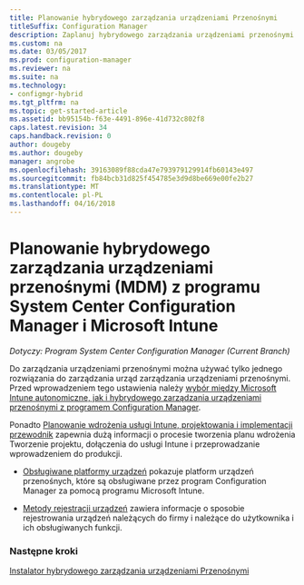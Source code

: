 ```yaml
---
title: Planowanie hybrydowego zarządzania urządzeniami Przenośnymi
titleSuffix: Configuration Manager
description: Zaplanuj hybrydowego zarządzania urządzeniami przenośnymi za pomocą programu System Center Configuration Manager i Microsoft Intune.
ms.custom: na
ms.date: 03/05/2017
ms.prod: configuration-manager
ms.reviewer: na
ms.suite: na
ms.technology:
- configmgr-hybrid
ms.tgt_pltfrm: na
ms.topic: get-started-article
ms.assetid: bb95154b-f63e-4491-896e-41d732c802f8
caps.latest.revision: 34
caps.handback.revision: 0
author: dougeby
ms.author: dougeby
manager: angrobe
ms.openlocfilehash: 39163089f88cda47e793979129914fb60143e497
ms.sourcegitcommit: fb84bcb31d825f454785e3d9d8be669e00fe2b27
ms.translationtype: MT
ms.contentlocale: pl-PL
ms.lasthandoff: 04/16/2018
---
```

# <a name="plan-for-hybrid-mobile-device-management-mdm-with-system-center-configuration-manager-and-microsoft-intune"></a>Planowanie hybrydowego zarządzania urządzeniami przenośnymi (MDM) z programu System Center Configuration Manager i Microsoft Intune

*Dotyczy: Program System Center Configuration Manager (Current Branch)*

Do zarządzania urządzeniami przenośnymi można używać tylko jednego rozwiązania do zarządzania urząd zarządzania urządzeniami przenośnymi. Przed wprowadzeniem tego ustawienia należy [wybór między Microsoft Intune autonomiczne, jak i hybrydowego zarządzania urządzeniami przenośnymi z programem Configuration Manager](../understand/choose-between-standalone-intune-and-hybrid-mobile-device-management.md).

Ponadto [Planowanie wdrożenia usługi Intune, projektowania i implementacji przewodnik](https://docs.microsoft.com/intune/plan-design/introduction) zapewnia dużą informacji o procesie tworzenia planu wdrożenia Tworzenie projektu, dołączenia do usługi Intune i przeprowadzanie wprowadzeniem do produkcji.

- [Obsługiwane platformy urządzeń](supported-device-platforms-for-hybrid.md) pokazuje platform urządzeń przenośnych, które są obsługiwane przez program Configuration Manager za pomocą programu Microsoft Intune.

- [Metody rejestracji urządzeń](device-enrollment-methods.md) zawiera informacje o sposobie rejestrowania urządzeń należących do firmy i należące do użytkownika i ich obsługiwanych funkcji.


### <a name="next-steps"></a>Następne kroki
 [Instalator hybrydowego zarządzania urządzeniami Przenośnymi](../deploy-use/setup-hybrid-mdm.md)
